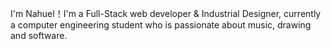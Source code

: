 I'm Nahuel！I'm a Full-Stack web developer & Industrial Designer, currently a computer engineering student who is passionate about music, drawing and software.
